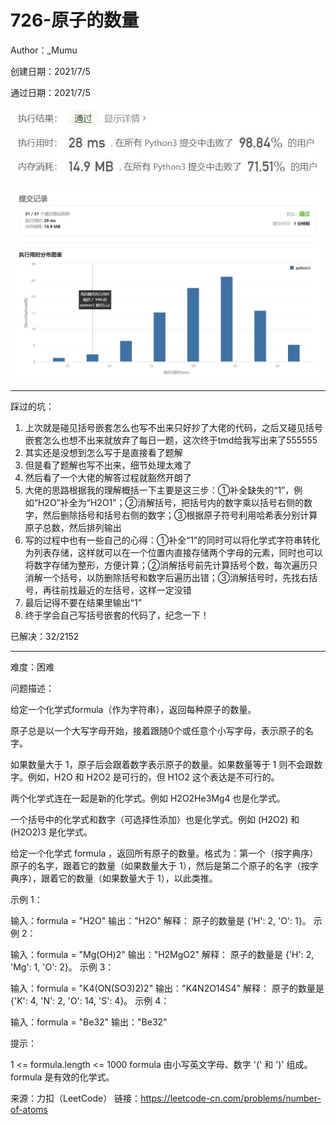 # 726-原子的数量

Author：_Mumu

创建日期：2021/7/5

通过日期：2021/7/5

![](./通过截图2.jpg)

![](./通过截图1.jpg)

*****

踩过的坑：

1. 上次就是碰见括号嵌套怎么也写不出来只好抄了大佬的代码，之后又碰见括号嵌套怎么也想不出来就放弃了每日一题，这次终于tmd给我写出来了555555
2. 其实还是没想到怎么写于是直接看了题解
3. 但是看了题解也写不出来，细节处理太难了
4. 然后看了一个大佬的解答过程就豁然开朗了
5. 大佬的思路根据我的理解概括一下主要是这三步：①补全缺失的“1”，例如“H2O”补全为“H2O1”；②消解括号，把括号内的数字乘以括号右侧的数字，然后删除括号和括号右侧的数字；③根据原子符号利用哈希表分别计算原子总数，然后排列输出
6. 写的过程中也有一些自己的心得：①补全“1”的同时可以将化学式字符串转化为列表存储，这样就可以在一个位置内直接存储两个字母的元素，同时也可以将数字存储为整形，方便计算；②消解括号前先计算括号个数，每次遍历只消解一个括号，以防删除括号和数字后遍历出错；③消解括号时，先找右括号，再往前找最近的左括号，这样一定没错
7. 最后记得不要在结果里输出“1”
8. 终于学会自己写括号嵌套的代码了，纪念一下！

已解决：32/2152

*****

难度：困难

问题描述：

给定一个化学式formula（作为字符串），返回每种原子的数量。

原子总是以一个大写字母开始，接着跟随0个或任意个小写字母，表示原子的名字。

如果数量大于 1，原子后会跟着数字表示原子的数量。如果数量等于 1 则不会跟数字。例如，H2O 和 H2O2 是可行的，但 H1O2 这个表达是不可行的。

两个化学式连在一起是新的化学式。例如 H2O2He3Mg4 也是化学式。

一个括号中的化学式和数字（可选择性添加）也是化学式。例如 (H2O2) 和 (H2O2)3 是化学式。

给定一个化学式 formula ，返回所有原子的数量。格式为：第一个（按字典序）原子的名字，跟着它的数量（如果数量大于 1），然后是第二个原子的名字（按字典序），跟着它的数量（如果数量大于 1），以此类推。

 

示例 1：

输入：formula = "H2O"
输出："H2O"
解释：
原子的数量是 {'H': 2, 'O': 1}。
示例 2：

输入：formula = "Mg(OH)2"
输出："H2MgO2"
解释： 
原子的数量是 {'H': 2, 'Mg': 1, 'O': 2}。
示例 3：

输入：formula = "K4(ON(SO3)2)2"
输出："K4N2O14S4"
解释：
原子的数量是 {'K': 4, 'N': 2, 'O': 14, 'S': 4}。
示例 4：

输入：formula = "Be32"
输出："Be32"


提示：

1 <= formula.length <= 1000
formula 由小写英文字母、数字 '(' 和 ')' 组成。
formula 是有效的化学式。

来源：力扣（LeetCode）
链接：https://leetcode-cn.com/problems/number-of-atoms